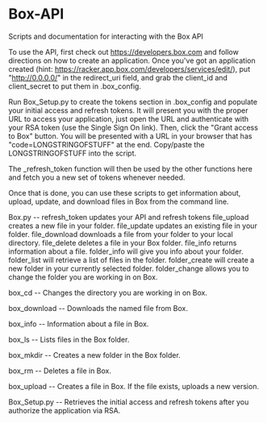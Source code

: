 Box-API
=======

Scripts and documentation for interacting with the Box API

To use the API, first check out https://developers.box.com and follow directions on how to create an application.  Once you've got an application created (hint: https://racker.app.box.com/developers/services/edit/), put "http://0.0.0.0/" in the redirect_uri field, and grab the client_id and client_secret to put them in .box_config.

Run Box_Setup.py to create the tokens section in .box_config and populate your initial access and refresh tokens.  It will present you with the proper URL to access your application, just open the URL and authenticate with your RSA token (use the Single Sign On link).  Then, click the "Grant access to Box" button. You will be presented with a URL in your browser that has "code=LONGSTRINGOFSTUFF" at the end.  Copy/paste the LONGSTRINGOFSTUFF into the script.  
 
The _refresh_token function will then be used by the other functions here and fetch you a new set of tokens whenever needed.  

Once that is done, you can use these scripts to get information about, upload, update, and download files in Box from the command line.

Box.py --
  refresh_token updates your API and refresh tokens
  file_upload creates a new file in your folder.
  file_update updates an existing file in your folder.
  file_download downloads a file from your folder to your local directory.
  file_delete deletes a file in your Box folder.
  file_info returns information about a file.
  folder_info will give you info about your folder.  
  folder_list will retrieve a list of files in the folder.
  folder_create will create a new folder in your currently selected folder.
  folder_change allows you to change the folder you are working in on Box.

box_cd --
	Changes the directory you are working in on Box.

box_download --
	Downloads the named file from Box.

box_info --
	Information about a file in Box.

box_ls --
	Lists files in the Box folder.

box_mkdir --
	Creates a new folder in the Box folder.

box_rm --
	Deletes a file in Box.

box_upload --
	Creates a file in Box.  If the file exists, uploads a new version.

Box_Setup.py --
	Retrieves the initial access and refresh tokens after you authorize the application via RSA.
